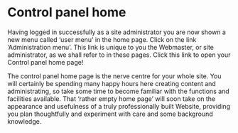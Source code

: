 # Control panel home

Having logged in successfully as a site administrator you are now shown a new menu called ‘user menu’ in the home page. Click on the link ‘Administration menu’. This link is unique to you the Webmaster, or site administrator, as we shall refer to in these pages. Click this link to open your Control panel home page!

The control panel home page is the nerve centre for your whole site. You will certainly be spending many happy hours here creating content and administrating, so take some time to become familiar with the functions and facilities available. That ‘rather empty home page’ will soon take on the appearance and usefulness of a truly professionally built Website, providing you plan thoughtfully and experiment with care and some background knowledge.

